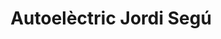 ---
title: "Autoelèctric Jordi Segú"
url: /la-pobla-de-segur/autoelectric-jordi-segu/
shop: reparación de automóviles
---